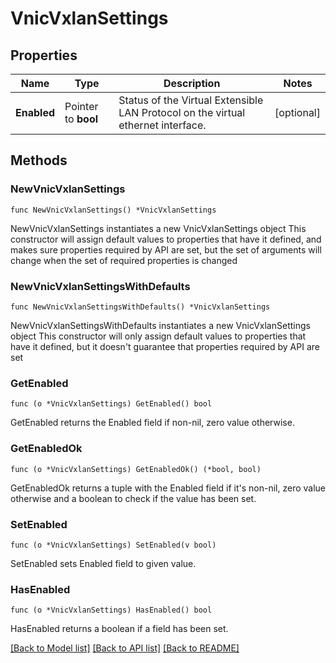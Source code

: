 # VnicVxlanSettings

## Properties

Name | Type | Description | Notes
------------ | ------------- | ------------- | -------------
**Enabled** | Pointer to **bool** | Status of the Virtual Extensible LAN Protocol on the virtual ethernet interface. | [optional] 

## Methods

### NewVnicVxlanSettings

`func NewVnicVxlanSettings() *VnicVxlanSettings`

NewVnicVxlanSettings instantiates a new VnicVxlanSettings object
This constructor will assign default values to properties that have it defined,
and makes sure properties required by API are set, but the set of arguments
will change when the set of required properties is changed

### NewVnicVxlanSettingsWithDefaults

`func NewVnicVxlanSettingsWithDefaults() *VnicVxlanSettings`

NewVnicVxlanSettingsWithDefaults instantiates a new VnicVxlanSettings object
This constructor will only assign default values to properties that have it defined,
but it doesn't guarantee that properties required by API are set

### GetEnabled

`func (o *VnicVxlanSettings) GetEnabled() bool`

GetEnabled returns the Enabled field if non-nil, zero value otherwise.

### GetEnabledOk

`func (o *VnicVxlanSettings) GetEnabledOk() (*bool, bool)`

GetEnabledOk returns a tuple with the Enabled field if it's non-nil, zero value otherwise
and a boolean to check if the value has been set.

### SetEnabled

`func (o *VnicVxlanSettings) SetEnabled(v bool)`

SetEnabled sets Enabled field to given value.

### HasEnabled

`func (o *VnicVxlanSettings) HasEnabled() bool`

HasEnabled returns a boolean if a field has been set.


[[Back to Model list]](../README.md#documentation-for-models) [[Back to API list]](../README.md#documentation-for-api-endpoints) [[Back to README]](../README.md)


